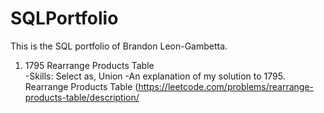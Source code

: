 # SQLPortfolio
This is the SQL portfolio of Brandon Leon-Gambetta. 

1. 1795 Rearrange Products Table     
   -Skills: Select as, Union
   -An explanation of my solution to 1795. Rearrange Products Table (https://leetcode.com/problems/rearrange-products-table/description/
